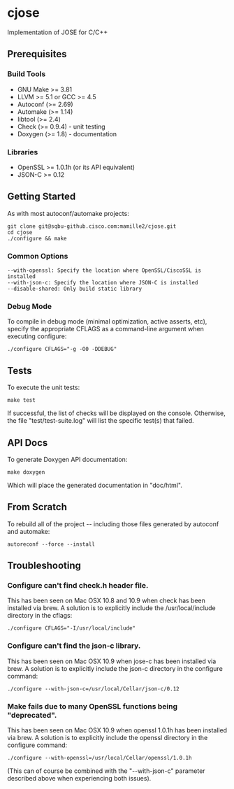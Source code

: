 # cjose #

Implementation of JOSE for C/C++

## Prerequisites ##

### Build Tools ###

* GNU Make >= 3.81
* LLVM >= 5.1 or GCC >= 4.5
* Autoconf (>= 2.69)
* Automake (>= 1.14)
* libtool (>= 2.4)
* Check (>= 0.9.4) - unit testing
* Doxygen (>= 1.8) - documentation

### Libraries ###

* OpenSSL >= 1.0.1h (or its API equivalent)
* JSON-C >= 0.12

## Getting Started ##

As with most autoconf/automake projects:

    git clone git@sqbu-github.cisco.com:mamille2/cjose.git
    cd cjose
    ./configure && make

### Common Options ###

    --with-openssl: Specify the location where OpenSSL/CiscoSSL is installed
    --with-json-c: Specify the location where JSON-C is installed
    --disable-shared: Only build static library

### Debug Mode ###

To compile in debug mode (minimal optimization, active asserts, etc), specify the appropriate CFLAGS as a command-line argument when executing configure:

    ./configure CFLAGS="-g -O0 -DDEBUG"


## Tests ##

To execute the unit tests:

    make test

If successful, the list of checks will be displayed on the console.  Otherwise, the file "test/test-suite.log" will list the specific test(s) that failed.

## API Docs ##

To generate Doxygen API documentation:

    make doxygen

Which will place the generated documentation in "doc/html".

## From Scratch ##

To rebuild all of the project -- including those files generated by autoconf and automake:

    autoreconf --force --install

## Troubleshooting ##

### Configure can't find check.h header file.

This has been seen on Mac OSX 10.8 and 10.9 when check has been installed
via brew.  A solution is to explicitly include the /usr/local/include directory
in the cflags:

    ./configure CFLAGS="-I/usr/local/include"

### Configure can't find the json-c library.

This has been seen on Mac OSX 10.9 when jose-c has been installed via brew.
A solution is to explicitly include the json-c directory in the configure 
command:

    ./configure --with-json-c=/usr/local/Cellar/json-c/0.12

### Make fails due to many OpenSSL functions being "deprecated".

This has been seen on Mac OSX 10.9 when openssl 1.0.1h has been installed via
brew.  A solution is to explicitly include the openssl directory in the 
configure command:

    ./configure --with-openssl=/usr/local/Cellar/openssl/1.0.1h

(This can of course be combined with the "--with-json-c" parameter described above
when experiencing both issues).
